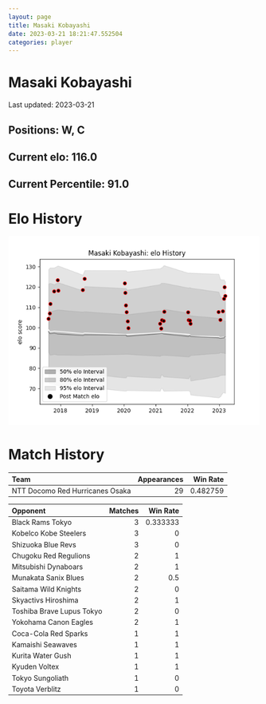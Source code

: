 ```yaml
---  
layout: page  
title: Masaki Kobayashi  
date: 2023-03-21 18:21:47.552504  
categories: player  
---
```

# Masaki Kobayashi


Last updated: 2023-03-21
## Positions: W, C

## Current elo: 116.0

## Current Percentile: 91.0

# Elo History


![elo history](history_MasakiKobayashi.png)
# Match History


| Team                            |   Appearances |   Win Rate |
|:--------------------------------|--------------:|-----------:|
| NTT Docomo Red Hurricanes Osaka |            29 |   0.482759 |

| Opponent                  |   Matches |   Win Rate |
|:--------------------------|----------:|-----------:|
| Black Rams Tokyo          |         3 |   0.333333 |
| Kobelco Kobe Steelers     |         3 |   0        |
| Shizuoka Blue Revs        |         3 |   0        |
| Chugoku Red Regulions     |         2 |   1        |
| Mitsubishi Dynaboars      |         2 |   1        |
| Munakata Sanix Blues      |         2 |   0.5      |
| Saitama Wild Knights      |         2 |   0        |
| Skyactivs Hiroshima       |         2 |   1        |
| Toshiba Brave Lupus Tokyo |         2 |   0        |
| Yokohama Canon Eagles     |         2 |   1        |
| Coca-Cola Red Sparks      |         1 |   1        |
| Kamaishi Seawaves         |         1 |   1        |
| Kurita Water Gush         |         1 |   1        |
| Kyuden Voltex             |         1 |   1        |
| Tokyo Sungoliath          |         1 |   0        |
| Toyota Verblitz           |         1 |   0        |